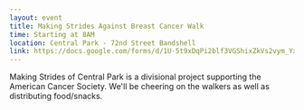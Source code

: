 ```yaml
---
layout: event
title: Making Strides Against Breast Cancer Walk
time: Starting at 8AM
location: Central Park - 72nd Street Bandshell
link: https://docs.google.com/forms/d/1U-5t9xDqPi2blf3VGShixZkVs2vym_YxQQ64yt924gM
---
```

Making Strides of Central Park is a divisional project supporting the American Cancer Society. We'll be cheering on the walkers as well as distributing food/snacks.
